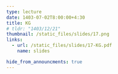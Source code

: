 ```yaml
---
type: lecture
date: 1403-07-02T8:00:00+4:30
title: KG
# tldr: "1403/12/21"
thumbnail: /static_files/slides/17.png
links:
  - url: /static_files/slides/17-KG.pdf
    name: slides

hide_from_announcments: true
---
```

